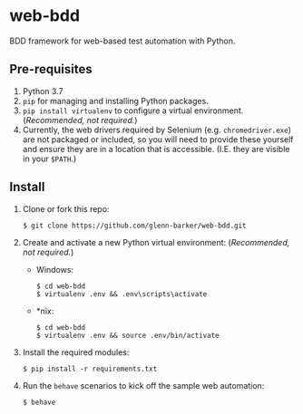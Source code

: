 # web-bdd
BDD framework for web-based test automation with Python.

## Pre-requisites

1. Python 3.7
2. `pip` for managing and installing Python packages.
3. `pip install virtualenv` to configure a virtual environment. (*Recommended, not required.*)
4. Currently, the web drivers required by Selenium (e.g. `chromedriver.exe`) are not packaged or included,
   so you will need to provide these yourself and ensure they are in a location that is accessible. (I.E.
   they are visible in your `$PATH`.)

## Install

1. Clone or fork this repo:

   `$ git clone https://github.com/glenn-barker/web-bdd.git`

2. Create and activate a new Python virtual environment: (*Recommended, not required.*)

   * Windows:
   
      ```
      $ cd web-bdd
      $ virtualenv .env && .env\scripts\activate
      ```
      
   * *nix:
    
      ```
      $ cd web-bdd
      $ virtualenv .env && source .env/bin/activate
      ```

3. Install the required modules:

   ```
   $ pip install -r requirements.txt
   ```

4. Run the `behave` scenarios to kick off the sample web automation:

   `$ behave`